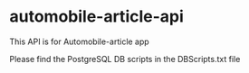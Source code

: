 # automobile-article-api
This API is for Automobile-article app

Please find the PostgreSQL DB scripts in the DBScripts.txt file
